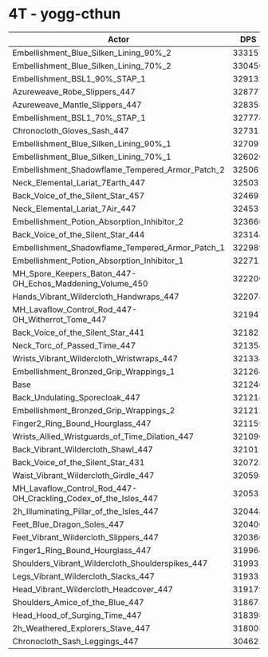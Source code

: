 # 4T - yogg-cthun
| Actor | DPS | Increase |
|---|:---:|:---:|
|Embellishment_Blue_Silken_Lining_90%_2|333157|3.71%|
|Embellishment_Blue_Silken_Lining_70%_2|330450|2.87%|
|Embellishment_BSL1_90%_STAP_1|329132|2.45%|
|Azureweave_Robe_Slippers_447|328777|2.34%|
|Azureweave_Mantle_Slippers_447|328358|2.21%|
|Embellishment_BSL1_70%_STAP_1|327778|2.03%|
|Chronocloth_Gloves_Sash_447|327311|1.89%|
|Embellishment_Blue_Silken_Lining_90%_1|327097|1.82%|
|Embellishment_Blue_Silken_Lining_70%_1|326026|1.49%|
|Embellishment_Shadowflame_Tempered_Armor_Patch_2|325062|1.19%|
|Neck_Elemental_Lariat_7Earth_447|325031|1.18%|
|Back_Voice_of_the_Silent_Star_457|324691|1.07%|
|Neck_Elemental_Lariat_7Air_447|324532|1.02%|
|Embellishment_Potion_Absorption_Inhibitor_2|323666|0.75%|
|Back_Voice_of_the_Silent_Star_444|323148|0.59%|
|Embellishment_Shadowflame_Tempered_Armor_Patch_1|322989|0.54%|
|Embellishment_Potion_Absorption_Inhibitor_1|322711|0.46%|
|MH_Spore_Keepers_Baton_447-OH_Echos_Maddening_Volume_450|322200|0.30%|
|Hands_Vibrant_Wildercloth_Handwraps_447|322074|0.26%|
|MH_Lavaflow_Control_Rod_447-OH_Witherrot_Tome_447|321947|0.22%|
|Back_Voice_of_the_Silent_Star_441|321821|0.18%|
|Neck_Torc_of_Passed_Time_447|321354|0.03%|
|Wrists_Vibrant_Wildercloth_Wristwraps_447|321334|0.03%|
|Embellishment_Bronzed_Grip_Wrappings_1|321264|0.01%|
|Base|321246|0.00%|
|Back_Undulating_Sporecloak_447|321214|-0.01%|
|Embellishment_Bronzed_Grip_Wrappings_2|321212|-0.01%|
|Finger2_Ring_Bound_Hourglass_447|321159|-0.03%|
|Wrists_Allied_Wristguards_of_Time_Dilation_447|321090|-0.05%|
|Back_Vibrant_Wildercloth_Shawl_447|321011|-0.07%|
|Back_Voice_of_the_Silent_Star_431|320723|-0.16%|
|Waist_Vibrant_Wildercloth_Girdle_447|320594|-0.20%|
|MH_Lavaflow_Control_Rod_447-OH_Crackling_Codex_of_the_Isles_447|320533|-0.22%|
|2h_Illuminating_Pillar_of_the_Isles_447|320448|-0.25%|
|Feet_Blue_Dragon_Soles_447|320406|-0.26%|
|Feet_Vibrant_Wildercloth_Slippers_447|320360|-0.28%|
|Finger1_Ring_Bound_Hourglass_447|319964|-0.40%|
|Shoulders_Vibrant_Wildercloth_Shoulderspikes_447|319931|-0.41%|
|Legs_Vibrant_Wildercloth_Slacks_447|319331|-0.60%|
|Head_Vibrant_Wildercloth_Headcover_447|319179|-0.64%|
|Shoulders_Amice_of_the_Blue_447|318673|-0.80%|
|Head_Hood_of_Surging_Time_447|318398|-0.89%|
|2h_Weathered_Explorers_Stave_447|318003|-1.01%|
|Chronocloth_Sash_Leggings_447|304622|-5.17%|
